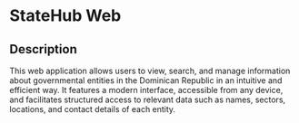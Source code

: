 # StateHub Web

## Description

This web application allows users to view, search, and manage information about governmental entities in the Dominican Republic in an intuitive and efficient way. It features a modern interface, accessible from any device, and facilitates structured access to relevant data such as names, sectors, locations, and contact details of each entity.

